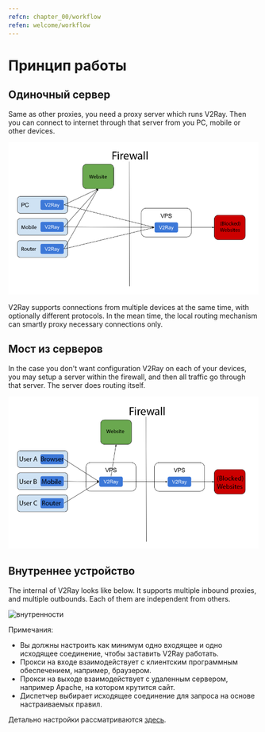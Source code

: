 ```yaml
---
refcn: chapter_00/workflow
refen: welcome/workflow
---
```

# Принцип работы

## Одиночный сервер

Same as other proxies, you need a proxy server which runs V2Ray. Then you can connect to internet through that server from you PC, mobile or other devices.

![прямое соединение](../resources/direct.png)

V2Ray supports connections from multiple devices at the same time, with optionally different protocols. In the mean time, the local routing mechanism can smartly proxy necessary connections only.

## Мост из серверов

In the case you don't want configuration V2Ray on each of your devices, you may setup a server within the firewall, and then all traffic go through that server. The server does routing itself.

![мост из серверов](../resources/relay.png)

## Внутреннее устройство

The internal of V2Ray looks like below. It supports multiple inbound proxies, and multiple outbounds. Each of them are independent from others.

![внутренности](../resources/internal.svg)

Примечания:

* Вы должны настроить как минимум одно входящее и одно исходящее соединение, чтобы заставить V2Ray работать.
* Прокси на входе взаимодействует с клиентским программным обеспечением, например, браузером.
* Прокси на выходе взаимодействует с удаленным сервером, например Apache, на котором крутится сайт.
* Диспетчер выбирает исходящее соединение для запроса на основе настраиваемых правил.

Детально настройки рассматриваются [здесь](../configuration/overview.md).